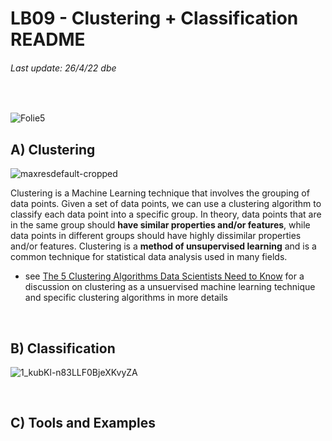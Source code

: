 # LB09 - Clustering + Classification README
###### Last update: 26/4/22 dbe
</br>

![Folie5](https://user-images.githubusercontent.com/52699611/165264373-73db282f-a90b-4df1-889f-1d3cdb74d243.PNG)


## A) Clustering

![maxresdefault-cropped](https://user-images.githubusercontent.com/52699611/165266318-1d9d67ba-c4d9-4efd-b1e0-384be333a2f6.jpg)

Clustering is a Machine Learning technique that involves the grouping of data points. Given a set of data points, we can use a clustering algorithm to classify each data point into a specific group. In theory, data points that are in the same group should **have similar properties and/or features**, while data points in different groups should have highly dissimilar properties and/or features. Clustering is a **method of unsupervised learning** and is a common technique for statistical data analysis used in many fields.

* see [The 5 Clustering Algorithms Data Scientists Need to Know](https://towardsdatascience.com/the-5-clustering-algorithms-data-scientists-need-to-know-a36d136ef68) for a discussion on clustering as a unsuervised machine learning technique and specific clustering algorithms in more details
</br>


## B) Classification

![1_kubKl-n83LLF0BjeXKvyZA](https://user-images.githubusercontent.com/52699611/165265010-d884312c-9f41-4958-ac92-ce13cd21b1f4.png)

</br>



## C) Tools and Examples

